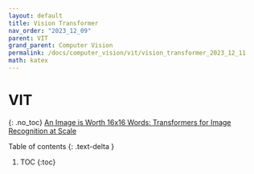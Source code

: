 ```yaml
---
layout: default
title: Vision Transformer
nav_order: "2023_12_09"
parent: VIT
grand_parent: Computer Vision
permalink: /docs/computer_vision/vit/vision_transformer_2023_12_11
math: katex
---
```


# VIT
{: .no_toc}
[An Image is Worth 16x16 Words: Transformers for Image Recognition at Scale](https://arxiv.org/abs/2010.11929)

Table of contents
{: .text-delta }
1. TOC
{:toc}


